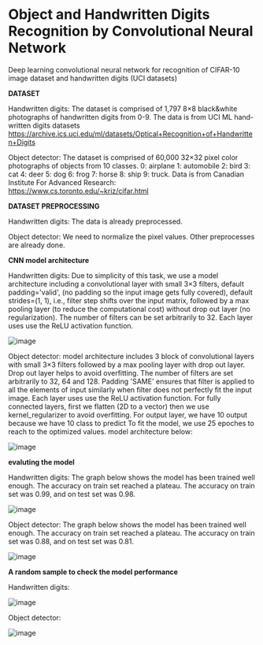# Object and Handwritten Digits Recognition by Convolutional Neural Network
Deep learning convolutional neural network for recognition of CIFAR-10 image dataset and handwritten digits (UCI datasets)

**DATASET**

Handwritten digits: The dataset is comprised of 1,797 8×8 black&white photographs of handwritten digits from 0-9.
The data is from UCI ML hand-written digits datasets 
https://archive.ics.uci.edu/ml/datasets/Optical+Recognition+of+Handwritten+Digits

Object detector: The dataset is comprised of 60,000 32×32 pixel color photographs of objects from 10 classes. 0: airplane
1: automobile
2: bird
3: cat
4: deer
5: dog
6: frog
7: horse
8: ship
9: truck.
Data is from  Canadian Institute For Advanced Research: 
https://www.cs.toronto.edu/~kriz/cifar.html

**DATASET PREPROCESSING**

Handwritten digits: The data is already preprocessed. 

Object detector: We need to normalize the pixel values. 
Other preprocesses are already done.

**CNN model architecture** 

Handwritten digits: Due to simplicity of this task, we use a model architecture including a convolutional layer with small 3×3 filters, default padding='valid', (no padding so the input image gets fully covered), default strides=(1, 1), i.e., filter step shifts over the input matrix, followed by a max pooling layer (to reduce the computational cost) without drop out layer (no regularization). 
The number of filters can be set arbitrarily to 32.
Each layer uses use the ReLU activation function.

![image](https://user-images.githubusercontent.com/109335350/186381368-f4e9951a-303a-4ad4-9bb0-f90869b2cea7.png)


Object detector: model architecture includes 3 block of convolutional layers with small 3×3 filters followed by a max pooling layer with drop out layer. 
Drop out layer helps to avoid overfitting.
The number of filters are set arbitrarily to 32, 64 and 128. 
Padding 'SAME' ensures that filter is applied to all the elements of input similarly when filter does not perfectly fit the input image.
Each layer uses use the ReLU activation function.
For fully connected layers, first we flatten (2D to a vector) then we use kernel_regularizer to avoid overfitting.
For output layer, we have 10 output because we have 10 class to predict
To fit the model, we use 25 epoches to reach to the optimized values.
model architecture below:

![image](https://user-images.githubusercontent.com/109335350/186163100-7e0dc603-151d-446d-8545-5aeb402e1d02.png)

**evaluting the model** 

Handwritten digits: The graph below shows the model has been trained well enough. The accuracy on train set reached a plateau.
The accuracy on train set was 0.99, and on test set was 0.98.

![image](https://user-images.githubusercontent.com/109335350/186380469-f0053d6b-9054-47ae-81dd-3f8d4da1effd.png)


Object detector: The graph below shows the model has been trained well enough. The accuracy on train set reached a plateau.
The accuracy on train set was 0.88, and on test set was 0.81.

![image](https://user-images.githubusercontent.com/109335350/186378308-6eb43a5d-04b7-4542-b624-a8a5c7729b17.png)



**A random sample to check the model performance**

Handwritten digits:

![image](https://user-images.githubusercontent.com/109335350/186380811-68d525c4-bc0d-47a7-8293-993b02928ef7.png)


Object detector: 

![image](https://user-images.githubusercontent.com/109335350/186379645-cb0cf362-348b-49d5-bd8c-0c617dfb36ca.png)

